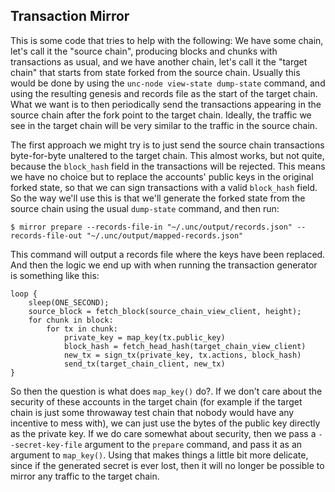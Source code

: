 ## Transaction Mirror

This is some code that tries to help with the following: We have some
chain, let's call it the "source chain", producing blocks and chunks
with transactions as usual, and we have another chain, let's call it
the "target chain" that starts from state forked from the source
chain. Usually this would be done by using the `unc-node view-state
dump-state` command, and using the resulting genesis and records file
as the start of the target chain. What we want is to then periodically
send the transactions appearing in the source chain after the fork
point to the target chain. Ideally, the traffic we see in the target
chain will be very similar to the traffic in the source chain.

The first approach we might try is to just send the source chain
transactions byte-for-byte unaltered to the target chain. This almost
works, but not quite, because the `block_hash` field in the
transactions will be rejected. This means we have no choice but to
replace the accounts' public keys in the original forked state, so
that we can sign transactions with a valid `block_hash` field. So the
way we'll use this is that we'll generate the forked state from the
source chain using the usual `dump-state` command, and then run:

```
$ mirror prepare --records-file-in "~/.unc/output/records.json" --records-file-out "~/.unc/output/mapped-records.json"
```

This command will output a records file where the keys have been
replaced. And then the logic we end up with when running the
transaction generator is something like this:

```
loop {
	sleep(ONE_SECOND);
	source_block = fetch_block(source_chain_view_client, height);
	for chunk in block:
		for tx in chunk:
			private_key = map_key(tx.public_key)
			block_hash = fetch_head_hash(target_chain_view_client)
			new_tx = sign_tx(private_key, tx.actions, block_hash)
			send_tx(target_chain_client, new_tx)
}
```

So then the question is what does `map_key()` do?. If we don't care
about the security of these accounts in the target chain (for example
if the target chain is just some throwaway test chain that nobody
would have any incentive to mess with), we can just use the bytes of
the public key directly as the private key. If we do care somewhat
about security, then we pass a `--secret-key-file` argument to the
`prepare` command, and pass it as an argument to `map_key()`. Using
that makes things a little bit more delicate, since if the generated
secret is ever lost, then it will no longer be possible to mirror any
traffic to the target chain.
